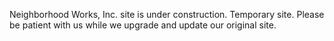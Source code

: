 Neighborhood Works, Inc. site is under construction. Temporary site. 
Please be patient with us while we upgrade and update our original site.